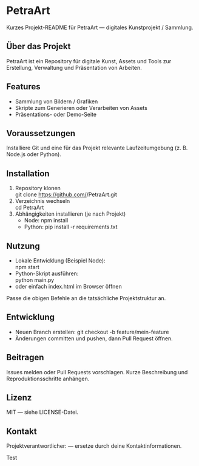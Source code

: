 # PetraArt

Kurzes Projekt-README für PetraArt — digitales Kunstprojekt / Sammlung.

## Über das Projekt
PetraArt ist ein Repository für digitale Kunst, Assets und Tools zur Erstellung, Verwaltung und Präsentation von Arbeiten.

## Features
- Sammlung von Bildern / Grafiken
- Skripte zum Generieren oder Verarbeiten von Assets
- Präsentations- oder Demo-Seite

## Voraussetzungen
Installiere Git und eine für das Projekt relevante Laufzeitumgebung (z. B. Node.js oder Python).

## Installation
1. Repository klonen  
    git clone https://github.com/<user>/PetraArt.git
2. Verzeichnis wechseln  
    cd PetraArt
3. Abhängigkeiten installieren (je nach Projekt)
    - Node: npm install
    - Python: pip install -r requirements.txt

## Nutzung
- Lokale Entwicklung (Beispiel Node):  
  npm start
- Python-Skript ausführen:  
  python main.py
- oder einfach index.html im Browser öffnen

Passe die obigen Befehle an die tatsächliche Projektstruktur an.

## Entwicklung
- Neuen Branch erstellen: git checkout -b feature/mein-feature  
- Änderungen committen und pushen, dann Pull Request öffnen.

## Beitragen
Issues melden oder Pull Requests vorschlagen. Kurze Beschreibung und Reproduktionsschritte anhängen.

## Lizenz
MIT — siehe LICENSE-Datei.

## Kontakt
Projektverantwortlicher: <Name> — ersetze durch deine Kontaktinformationen.

<!-- TODO: README an konkret verwendete Technologien, Ordnerstruktur und Beispiele anpassen -->

Test